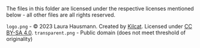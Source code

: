 The files in this folder are licensed under the respective licenses mentioned below - all other files are all rights reserved.

`logo.png` - © 2023 Laura Hausmann. Created by [Kilcat](https://kilcat.carrd.co). Licensed under [CC BY-SA 4.0](https://creativecommons.org/licenses/by-sa/4.0).
`transparent.png` - Public domain (does not meet threshold of originality)
